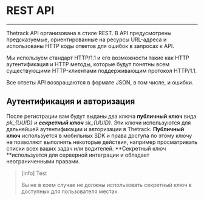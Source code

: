 # REST API

---

Thetrack API организована в стиле REST. В API предусмотрены предсказуемые, ориентированные на ресурсы URL-адреса и использованы HTTP коды ответов для ошибок в запросах к API.

Мы используем стандарт HTTP/1.1 и его возможности такие как HTTP аутентификация и HTTP методы, которые будут понятны всем существующими HTTP-клиентами поддерживающим протокол HTTP/1.1. 

Все ответы API возвращаются в формате JSON, в том числе, и ошибки.

## Аутентификация и авторизация

После регистрации вам будут выданы два ключа **публичный ключ** вида _pk\_{UUID} и _**секретный ключ**_ sk\_{UUID}_. Эти ключи используются для дальнейшей аутентификации и авторизации в Thetrack. **Публичный ключ** используется в мобильных SDK и права доступа по этому ключу не позволяют выполнять некоторые действия, например просматривать списки всех ваших задач или водителей. **Секретный ключ **используется для серверной интеграции и обладает неограниченными правами.

> \[info\] Test
>
> Вы не в коем случае не должны использовать секретный ключ в доступных для пользователя местах





